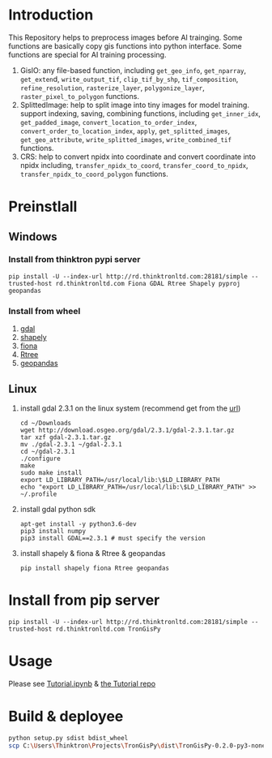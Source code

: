 # Introduction
This Repository helps to preprocess images before AI trainging. Some functions are basically copy gis functions into python interface. Some functions are special for AI training processing.
1. GisIO: any file-based function, including `get_geo_info`, `get_nparray`, `get_exten`d, `write_output_tif`, `clip_tif_by_shp`, `tif_composition`, `refine_resolution`, `rasterize_layer`, `polygonize_layer`, `raster_pixel_to_polygon` functions.
2. SplittedImage: help to split image into tiny images for model training. support indexing, saving, combining functions, including `get_inner_idx`, `get_padded_image`,  `convert_location_to_order_index`, `convert_order_to_location_index`, `apply`, `get_splitted_images`, `get_geo_attribute`, `write_splitted_images`, `write_combined_tif` functions.
3. CRS: help to convert npidx into coordinate and convert coordinate into npidx including, `transfer_npidx_to_coord`, `transfer_coord_to_npidx`, `transfer_npidx_to_coord_polygon` functions.

# Preinstlall
## Windows 
### Install from thinktron pypi server
```
pip install -U --index-url http://rd.thinktronltd.com:28181/simple --trusted-host rd.thinktronltd.com Fiona GDAL Rtree Shapely pyproj geopandas
```

### Install from wheel
1. [gdal](https://www.lfd.uci.edu/~gohlke/pythonlibs/#gdal)
1. [shapely](https://www.lfd.uci.edu/~gohlke/pythonlibs/#shapely)
1. [fiona](https://www.lfd.uci.edu/~gohlke/pythonlibs/#fiona)
1. [Rtree](https://www.lfd.uci.edu/~gohlke/pythonlibs/#rtree)
1. [geopandas](https://www.lfd.uci.edu/~gohlke/pythonlibs/#geopandas)

## Linux
1. install gdal 2.3.1 on the linux system (recommend get from the [url](http://download.osgeo.org/gdal/2.3.1/gdal-2.3.1.tar.gz))
    ```
    cd ~/Downloads
    wget http://download.osgeo.org/gdal/2.3.1/gdal-2.3.1.tar.gz
    tar xzf gdal-2.3.1.tar.gz
    mv ./gdal-2.3.1 ~/gdal-2.3.1
    cd ~/gdal-2.3.1
    ./configure
    make
    sudo make install
    export LD_LIBRARY_PATH=/usr/local/lib:\$LD_LIBRARY_PATH
    echo "export LD_LIBRARY_PATH=/usr/local/lib:\$LD_LIBRARY_PATH" >> ~/.profile
    ```

2. install gdal python sdk
    ```
    apt-get install -y python3.6-dev
    pip3 install numpy
    pip3 install GDAL==2.3.1 # must specify the version
    ```

3. install shapely & fiona & Rtree & geopandas
    ```
    pip install shapely fiona Rtree geopandas
    ```

# Install from pip server
```
pip install -U --index-url http://rd.thinktronltd.com:28181/simple --trusted-host rd.thinktronltd.com TronGisPy
```

# Usage
Please see [Tutorial.ipynb](http://rd.thinktronltd.com:21111/jeremywang/TronGisPyTutorial/blob/master/Tutorial.ipynb) & [the Tutorial repo](http://rd.thinktronltd.com:21111/jeremywang/TronGisPyTutorial/)

# Build & deployee
```bash
python setup.py sdist bdist_wheel
scp C:\Users\Thinktron\Projects\TronGisPy\dist\TronGisPy-0.2.0-py3-none-any.whl  thinktron@rd.thinktronltd.com:/home/thinktron/pypi/TronGisPy-0.2.0-py3-none-any.whl
```


